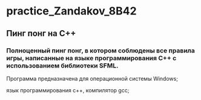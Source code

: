 # practice_Zandakov_8B42

## Пинг понг на C++

### Полноценный пинг понг, в котором соблюдены все правила игры, написанные на языке программирования C++ с использованием библиотеки SFML.


Программа предназначена для операционной системы Windows;

язык программирования c++, компилятор gcc;